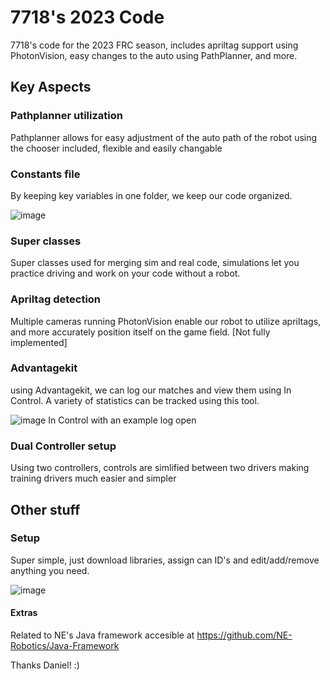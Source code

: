 # 7718's 2023 Code
7718's code for the 2023 FRC season, includes apriltag support using PhotonVision, easy changes to the auto using PathPlanner, and more.
## Key Aspects


### Pathplanner utilization
Pathplanner allows for easy adjustment of the auto path of the robot using the chooser included, flexible and easily changable

### Constants file
By keeping key variables in one folder, we keep our code organized.

![image](https://user-images.githubusercontent.com/123131688/231229621-89ed5af8-8906-400c-ba38-56adc0b205ea.png)


### Super classes
Super classes used for merging sim and real code, simulations let you practice driving and work on your code without a robot.

### Apriltag detection
Multiple cameras running PhotonVision enable our robot to utilize apriltags, and more accurately position itself on the game field. [Not fully implemented] 

### Advantagekit
using Advantagekit, we can log our matches and view them using In Control. A variety of statistics can be tracked using this tool.

![image](https://user-images.githubusercontent.com/123131688/231228021-cefb4148-5762-41a6-bc80-39448ebc2857.png)
In Control with an example log open

### Dual Controller setup
Using two controllers, controls are simlified between two drivers making training drivers much easier and simpler

## Other stuff
### Setup
Super simple, just download libraries, assign can ID's and edit/add/remove anything you need.

![image](https://user-images.githubusercontent.com/123131688/231228707-cd51c208-4b70-4395-9f2e-732d498fc8b2.png)



#### Extras

 Related to NE's Java framework accesible at https://github.com/NE-Robotics/Java-Framework
 
 
 Thanks Daniel! :)
